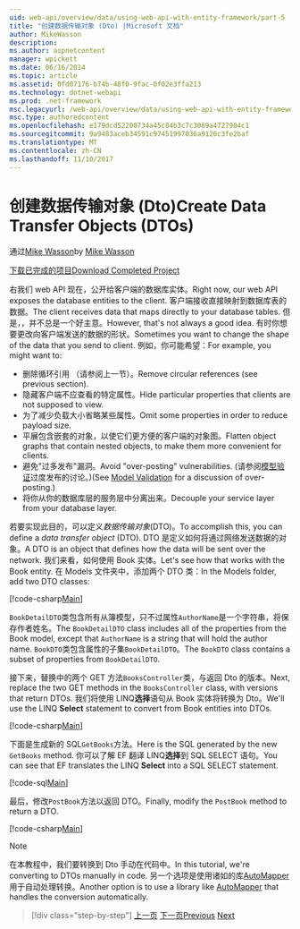 ```yaml
---
uid: web-api/overview/data/using-web-api-with-entity-framework/part-5
title: "创建数据传输对象 (Dto) |Microsoft 文档"
author: MikeWasson
description: 
ms.author: aspnetcontent
manager: wpickett
ms.date: 06/16/2014
ms.topic: article
ms.assetid: 0fd07176-b74b-48f0-9fac-0f02e3ffa213
ms.technology: dotnet-webapi
ms.prod: .net-framework
msc.legacyurl: /web-api/overview/data/using-web-api-with-entity-framework/part-5
msc.type: authoredcontent
ms.openlocfilehash: e179dcd52200734a45c84b3c7c3069a4727904c1
ms.sourcegitcommit: 9a9483aceb34591c97451997036a9120c3fe2baf
ms.translationtype: MT
ms.contentlocale: zh-CN
ms.lasthandoff: 11/10/2017
---
```

<a name="create-data-transfer-objects-dtos"></a><span data-ttu-id="663cf-102">创建数据传输对象 (Dto)</span><span class="sxs-lookup"><span data-stu-id="663cf-102">Create Data Transfer Objects (DTOs)</span></span>
====================
<span data-ttu-id="663cf-103">通过[Mike Wasson](https://github.com/MikeWasson)</span><span class="sxs-lookup"><span data-stu-id="663cf-103">by [Mike Wasson](https://github.com/MikeWasson)</span></span>

[<span data-ttu-id="663cf-104">下载已完成的项目</span><span class="sxs-lookup"><span data-stu-id="663cf-104">Download Completed Project</span></span>](https://github.com/MikeWasson/BookService)

<span data-ttu-id="663cf-105">右我们 web API 现在，公开给客户端的数据库实体。</span><span class="sxs-lookup"><span data-stu-id="663cf-105">Right now, our web API exposes the database entities to the client.</span></span> <span data-ttu-id="663cf-106">客户端接收直接映射到数据库表的数据。</span><span class="sxs-lookup"><span data-stu-id="663cf-106">The client receives data that maps directly to your database tables.</span></span> <span data-ttu-id="663cf-107">但是，，并不总是一个好主意。</span><span class="sxs-lookup"><span data-stu-id="663cf-107">However, that's not always a good idea.</span></span> <span data-ttu-id="663cf-108">有时你想要更改向客户端发送的数据的形状。</span><span class="sxs-lookup"><span data-stu-id="663cf-108">Sometimes you want to change the shape of the data that you send to client.</span></span> <span data-ttu-id="663cf-109">例如，你可能希望：</span><span class="sxs-lookup"><span data-stu-id="663cf-109">For example, you might want to:</span></span>

- <span data-ttu-id="663cf-110">删除循环引用 （请参阅上一节）。</span><span class="sxs-lookup"><span data-stu-id="663cf-110">Remove circular references (see previous section).</span></span>
- <span data-ttu-id="663cf-111">隐藏客户端不应查看的特定属性。</span><span class="sxs-lookup"><span data-stu-id="663cf-111">Hide particular properties that clients are not supposed to view.</span></span>
- <span data-ttu-id="663cf-112">为了减少负载大小省略某些属性。</span><span class="sxs-lookup"><span data-stu-id="663cf-112">Omit some properties in order to reduce payload size.</span></span>
- <span data-ttu-id="663cf-113">平展包含嵌套的对象，以使它们更方便的客户端的对象图。</span><span class="sxs-lookup"><span data-stu-id="663cf-113">Flatten object graphs that contain nested objects, to make them more convenient for clients.</span></span>
- <span data-ttu-id="663cf-114">避免"过多发布"漏洞。</span><span class="sxs-lookup"><span data-stu-id="663cf-114">Avoid "over-posting" vulnerabilities.</span></span> <span data-ttu-id="663cf-115">(请参阅[模型验证](../../formats-and-model-binding/model-validation-in-aspnet-web-api.md)过度发布的讨论。)</span><span class="sxs-lookup"><span data-stu-id="663cf-115">(See [Model Validation](../../formats-and-model-binding/model-validation-in-aspnet-web-api.md) for a discussion of over-posting.)</span></span>
- <span data-ttu-id="663cf-116">将你从你的数据库层的服务层中分离出来。</span><span class="sxs-lookup"><span data-stu-id="663cf-116">Decouple your service layer from your database layer.</span></span>

<span data-ttu-id="663cf-117">若要实现此目的，可以定义*数据传输对象*(DTO)。</span><span class="sxs-lookup"><span data-stu-id="663cf-117">To accomplish this, you can define a *data transfer object* (DTO).</span></span> <span data-ttu-id="663cf-118">DTO 是定义如何将通过网络发送数据的对象。</span><span class="sxs-lookup"><span data-stu-id="663cf-118">A DTO is an object that defines how the data will be sent over the network.</span></span> <span data-ttu-id="663cf-119">我们来看，如何使用 Book 实体。</span><span class="sxs-lookup"><span data-stu-id="663cf-119">Let's see how that works with the Book entity.</span></span> <span data-ttu-id="663cf-120">在 Models 文件夹中，添加两个 DTO 类：</span><span class="sxs-lookup"><span data-stu-id="663cf-120">In the Models folder, add two DTO classes:</span></span>

[!code-csharp[Main](part-5/samples/sample1.cs)]

<span data-ttu-id="663cf-121">`BookDetailDTO`类包含所有从簿模型，只不过属性`AuthorName`是一个字符串，将保存作者姓名。</span><span class="sxs-lookup"><span data-stu-id="663cf-121">The `BookDetailDTO` class includes all of the properties from the Book model, except that `AuthorName` is a string that will hold the author name.</span></span> <span data-ttu-id="663cf-122">`BookDTO`类包含属性的子集`BookDetailDTO`。</span><span class="sxs-lookup"><span data-stu-id="663cf-122">The `BookDTO` class contains a subset of properties from `BookDetailDTO`.</span></span>

<span data-ttu-id="663cf-123">接下来，替换中的两个 GET 方法`BooksController`类，与返回 Dto 的版本。</span><span class="sxs-lookup"><span data-stu-id="663cf-123">Next, replace the two GET methods in the `BooksController` class, with versions that return DTOs.</span></span> <span data-ttu-id="663cf-124">我们将使用 LINQ**选择**语句从 Book 实体将转换为 Dto。</span><span class="sxs-lookup"><span data-stu-id="663cf-124">We'll use the LINQ **Select** statement to convert from Book entities into DTOs.</span></span>

[!code-csharp[Main](part-5/samples/sample2.cs)]

<span data-ttu-id="663cf-125">下面是生成新的 SQL`GetBooks`方法。</span><span class="sxs-lookup"><span data-stu-id="663cf-125">Here is the SQL generated by the new `GetBooks` method.</span></span> <span data-ttu-id="663cf-126">你可以了解 EF 翻译 LINQ**选择**到 SQL SELECT 语句。</span><span class="sxs-lookup"><span data-stu-id="663cf-126">You can see that EF translates the LINQ **Select** into a SQL SELECT statement.</span></span>

[!code-sql[Main](part-5/samples/sample3.sql)]

<span data-ttu-id="663cf-127">最后，修改`PostBook`方法以返回 DTO。</span><span class="sxs-lookup"><span data-stu-id="663cf-127">Finally, modify the `PostBook` method to return a DTO.</span></span>

[!code-csharp[Main](part-5/samples/sample4.cs)]

> [!NOTE]
> <span data-ttu-id="663cf-128">在本教程中，我们要转换到 Dto 手动在代码中。</span><span class="sxs-lookup"><span data-stu-id="663cf-128">In this tutorial, we're converting to DTOs manually in code.</span></span> <span data-ttu-id="663cf-129">另一个选项是使用诸如的库[AutoMapper](http://automapper.org/)用于自动处理转换。</span><span class="sxs-lookup"><span data-stu-id="663cf-129">Another option is to use a library like [AutoMapper](http://automapper.org/) that handles the conversion automatically.</span></span>

>[!div class="step-by-step"]
<span data-ttu-id="663cf-130">[上一页](part-4.md)
[下一页](part-6.md)</span><span class="sxs-lookup"><span data-stu-id="663cf-130">[Previous](part-4.md)
[Next](part-6.md)</span></span>
